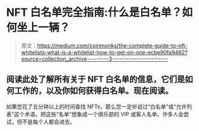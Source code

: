 # NFT 白名单完全指南:什么是白名单？如何坐上一辆？

> 原文：<https://medium.com/coinmonks/the-complete-guide-to-nft-whitelists-what-is-a-whitelist-how-to-get-on-one-ecbe90fa9462?source=collection_archive---------3----------------------->

## 阅读此处了解所有关于 NFT 白名单的信息，它们是如何工作的，以及你如何获得白名单。现在阅读。

如果您花了五分钟以上的时间查找 NFTs，那么您一定听说过“白名单”或“允许列表”这个术语。把这些“名单”想象成一个俱乐部的 VIP 或客人名单。许多人会尝试，但不是每个人都会进去。